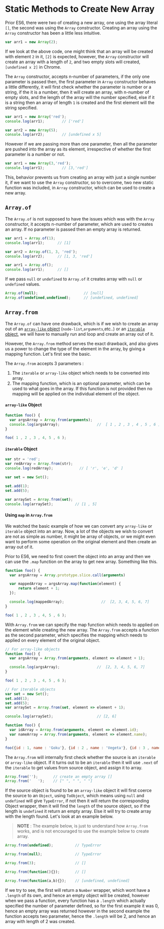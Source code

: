 # Static Methods to Create New Array

Prior ES6, there were two of creating a new array, one using the array literal `[]`, the second was using the `Array` constructor. Creating an array using the `Array` constructor has been a little less intuitive.

````javascript
var arr1 = new Array(2);
````

If we look at the above code, one might think that an array will be created with element `2` in it, `[2]` is expected, however, the `Array` constructor will create an array with a length of `2`, and two empty slots will created, `[undefined x 2]` in Chrome.

The `Array` constructor, accepts n-number of parameters, if the only one parameter is passed then, the first parameter in `Array` constructor behaves a little differently, it will first check whether the parameter is number or a string, if the  it is a number, then it will create an array, with n-number of empty slots, and the length of the array will the number specified, else if it is a string then an array of length `1` is created and the first element will the string specified.

````javascript
var arr1 = new Array('red');
console.log(arr1);        // ['red']

var arr2 = new Array(5);
console.log(arr2);        // [undefined x 5]
````

However if we are passing more than one parameter, then all the parameter are pushed into the array as its element, irrespective of whether the first parameter is a number or not.

````javascript
var arr1 = new Array(3,'red');
console.log(arr1);        // [3,'red']
````

This, behavior prevents us from creating an array with just a single number it, if we want to use the `Array` constructor, so to overcome, two new static function was included, in `Array` constructor, which can be used to create a new array.

## `Array.of`

The `Array.of` is not supposed to have the issues which was with the `Array` constructor, it accepts n-number of parameter, which are used to creates an array. If no parameter is passed then an empty array is returned.

````javascript
var arr1 = Array.of(1);
console.log(arr1);      // [1]

var arr2 = Array.of(1, 3, 'red');
console.log(arr2);      // [1, 3, 'red']

var arr1 = Array.of();
console.log(arr1);      // []
````

If we pass `null` or `undefined` to `Array.of` it creates array with `null` or `undefined` values.

````javascript
Array.of(null);                     // [null]
Array.of(undefined,undefined);      // [undefined, undefined]
````

## `Array.from`

The `Array.of` can have one drawback, which is if we wish to create an array out of an [`array-like` object](http://www.2ality.com/2013/05/quirk-array-like-objects.html) (`node-list`,`arguments`,etc..) or an [`iterable` object](https://developer.mozilla.org/en-US/docs/Web/JavaScript/Reference/Iteration_protocols#Builtin_iterables), we will have to manually run and loop and create an array out of it.

However, the `Array.from` method serves the exact drawback, and also gives us a power to change the type of the element in the array, by giving a mapping function. Let's first see the basic.

The `Array.from` accepts 3 parameters :
1. The `iterable` or `array-like` object which needs to be converted into array.
2. The mapping function, which is an optional parameter, which can be used to what goes in the array. If this function is not provided then no mapping will be applied on the individual element of the object.


#### `array-like` Object
````javascript
function foo() {
  var argsArray = Array.from(arguments);
  console.log(argsArray);                 //  [ 1 , 2 , 3 , 4 , 5 , 6 ]
}

foo( 1 , 2 , 3 , 4, 5 , 6 );
````

#### `iterable` Object

````javascript
var str = 'red';
var redArray = Array.from(str);
console.log(redArray);            // [ 'r', 'e', 'd' ]

var set = new Set();

set.add(1);
set.add(5);

var arraySet = Array.from(set);
console.log(arraySet);          // [1 , 5]
````

#### Using `map` in `Array.from`

We watched the basic example of how we can convert any `array-like` or `iterable` object into an array. Now, a lot of the objects we wish to convert are not as simple as number, it might be array of objects, or we might even want to perform some operation on the original element and then create an array out of it.

Prior to ES6, we need to first covert the object into an array and then we can use the `.map` function on the array to get new array. Something like this.

````javascript
function foo() {
  var argsArray = Array.prototype.slice.call(arguments)

  var mappedArray = argsArray.map(function(element) {
      return element + 1;
  });

  console.log(mappedArray);                 //  [2, 3, 4, 5, 6, 7]
}

foo( 1 , 2 , 3 , 4, 5 , 6 );
````

With `Array.from` we can specify the map function which needs to applied on the element while creating the new array. The `Array.from` accepts a function as the second parameter, which specifies the mapping which needs to applied on every element of the original object.

````javascript
// For array-like objects
function foo() {
  var argsArray = Array.from(arguments, element => element + 1);

  console.log(argsArray);                 //  [2, 3, 4, 5, 6, 7]
}

foo( 1 , 2 , 3 , 4, 5 , 6 );

// For iterable objects
var set = new Set();
set.add(1);
set.add(5);
var arraySet = Array.from(set, element => element + 1);

console.log(arraySet);                    // [2, 6]
````

````javascript
function foo() {
  var idArray = Array.from(arguments, element => element.id);           // [1, 2, 3]
  var nameArray = Array.from(arguments, element => element.name);       // ['Goku', 'Vegeta', 'Picolo']
}

foo({id : 1, name : 'Goku'}, {id : 2 , name : 'Vegeta'}, {id : 3 , name : 'Picolo'});
````

The `Array.from` will internally first check whether the source is an `iterable` or `array-like` object. If it turns out to be an `iterable` then it will use `.next` of the `iterable` to get values from source object, and assign it to array.

````javascript
Array.from('');       // create an empty array []
Array.from('   ');    // [" ", " ", " "]
````

If the source object is found to be an `array-like` object it will first coerce the source to an `Object`, using `ToObject`, which means using `null` and `undefined` will give `TypeError`, if not then it will return the corresponding Object wrapper, then it will find the `length` of the source object, so if the length is `undefined` it return an empty array. Else it will try to create array with the length found. Let's look at an example below.

> __NOTE__ : The example below, is just to understand how `Array.from` works, and is not encouraged to use the example below to create array.

````javascript
Array.from(undefined);          // TypeError

Array.from(null);               // TypeError

Array.from(3);                  // []

Array.from(function(){});       // []

Array.from(function(a,b){});    // [undefined, undefined]
````

If we try to see, the first will return a `Number` wrapper, which wont have a `.length` of its own, and hence an empty object will be created, however when we pass a function, every function has a `.length` which actually specified the number of parameter defined, so for the first example it was 0, hence an empty array was returned however in the second example the function accepts two parameter, hence the `.length` will be 2, and hence an array with length of 2 was created.
